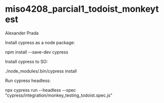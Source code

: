 # miso4208_parcial1_todoist_monkeytest

Alexander Prada

Install cypress as a node package:

npm install --save-dev cypress

Install cypress to SO:

./node_modules/.bin/cypress install

Run cypress headless:

npx cypress run --headless --spec "cypress/integration/monkey_testing_todoist.spec.js"
